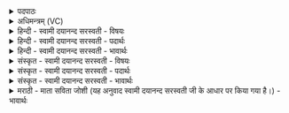 <details><summary>पदपाठः</summary>

वरु॑णः। क्ष॒त्रम्। इ॒न्द्रि॒यम्। भगे॑न। स॒वि॒ता। श्रिय॑म्। सु॒त्रामेति॑ सु॒ऽत्रामा॑। यश॑सा। बल॑म्। दधा॑नाः। य॒ज्ञम्। आ॒श॒त॒। ७२।
</details>

<details><summary>अधिमन्त्रम् (VC)</summary>

- इन्द्रसवितृवरुणा देवताः
- विदर्भिर्ऋषिः
- अनुष्टुप्
- गान्धारः
</details>

<details><summary>हिन्दी - स्वामी दयानन्द सरस्वती - विषयः</summary>

फिर उसी विषय को अगले मन्त्र में कहा है ॥
</details>

<details><summary>हिन्दी - स्वामी दयानन्द सरस्वती - पदार्थः</summary>

पदार्थान्वयभाषाः -  हे मनुष्यो ! जैसे (वरुणः) उत्तम पुरुष (सविता) ऐश्वर्योत्पादक (सुत्रामा) अच्छे प्रकार रक्षा करनेहारा सभा का अध्यक्ष (भगेन) ऐश्वर्य्य के साथ वर्त्तमान (क्षत्रम्) राज्य और (इन्द्रियम्) मन आदि (श्रियम्) राज्यलक्ष्मी और (यज्ञम्) यज्ञ को प्राप्त होता है, वैसे (यशसा) कीर्ति के साथ (बलम्) बल को (दधानाः) धारण करते हुए तुम (आशत) प्राप्त होओ ॥७२ ॥
</details>

<details><summary>हिन्दी - स्वामी दयानन्द सरस्वती - भावार्थः</summary>

भावार्थभाषाः -  इस मन्त्र में वाचकलुप्तोपमालङ्कार है। ऐश्वर्य्य के विना राज्य, राज्य के विना राज्यलक्ष्मी और राज्यलक्ष्मी के विना भोग प्राप्त नहीं होते, इसलिये नित्य पुरुषार्थ करना चाहिये ॥७२ ॥
</details>

<details><summary>संस्कृत - स्वामी दयानन्द सरस्वती - विषयः</summary>

पुनस्तमेव विषयमाह ॥
</details>

<details><summary>संस्कृत - स्वामी दयानन्द सरस्वती - पदार्थः</summary>

पदार्थान्वयभाषाः -  हे मनुष्याः ! यथा वरुणः सविता सुत्रामा सूद्योगी सभेशो भगेन सह वर्त्तमानं क्षत्रमिन्द्रियं श्रियं यज्ञं च प्राप्नोति, तथा यशसा बलं दधानाः सन्तो यूयमाशत ॥७२ ॥
</details>

<details><summary>संस्कृत - स्वामी दयानन्द सरस्वती - भावार्थः</summary>

भावार्थभाषाः -  अत्र वाचकलुप्तोपमालङ्कारः। ऐश्वर्येण विना राज्यं राज्येन विना श्रीः श्रिया विनोपभोगाश्च न प्राप्यन्ते, तस्मान्नित्यं पुरुषार्थेन वर्त्तितव्यम् ॥७२ ॥
</details>

<details><summary>मराठी - माता सविता जोशी (यह अनुवाद स्वामी दयानन्द सरस्वती जी के आधार पर किया गया है।) - भावार्थः</summary>

भावार्थभाषाः -  या मंत्रात वाचकलुप्तोपमालंकार आहे. ऐश्वर्य मिळविल्याशिवाय राज्य मिळू शकत नाही. राज्याशिवाय लक्ष्मी मिळू शकत नाही. लक्ष्मीशिवाय भोग प्राप्त होऊ शकत नाहीत त्यासाठी नेहमी पुरुषार्थ करावा.
</details>
